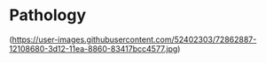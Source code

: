 # Pathology
(https://user-images.githubusercontent.com/52402303/72862887-12108680-3d12-11ea-8860-83417bcc4577.jpg)
